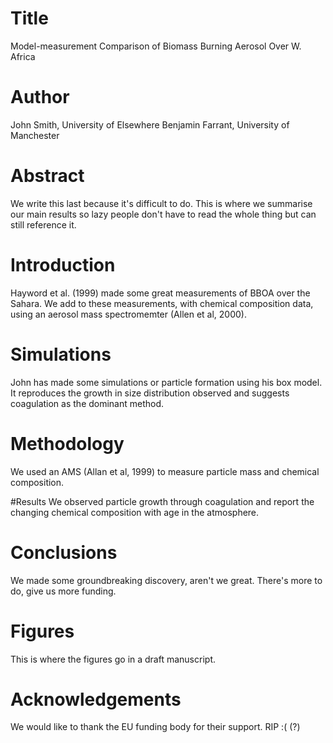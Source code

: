# Title
Model-measurement Comparison of  Biomass Burning Aerosol Over W. Africa

# Author
John Smith, University of Elsewhere
Benjamin Farrant, University of Manchester

# Abstract
We write this last because it's difficult to do.
This is where we summarise our main results so lazy people don't have to read the whole thing but can still reference it.

# Introduction
Hayword et al. (1999) made some great measurements of BBOA over the Sahara. 
We add to these measurements, with chemical composition data, using an aerosol mass spectromemter 
(Allen et al, 2000).

# Simulations
John has made some simulations or particle formation using his box model. It reproduces the growth in size 
distribution observed and suggests coagulation as the dominant method.

# Methodology
We used an AMS (Allan et al, 1999) to measure particle mass and chemical composition.

#Results
We observed particle growth through coagulation and report the changing chemical composition with age in the atmosphere.

# Conclusions
We made some groundbreaking discovery, aren't we great.
There's more to do, give us more funding.

# Figures
This is where the figures go in a draft manuscript.

# Acknowledgements
We would like to thank the EU funding body for their support. RIP :( (?)



